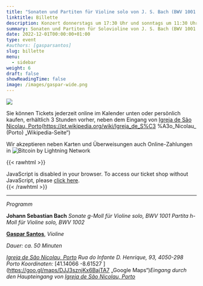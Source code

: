 ```yaml
---
title: "Sonaten und Partiten für Violine solo von J. S. Bach (BWV 1001 - 1002)"
linktitle: Billette
description: Konzert donnerstags um 17:30 Uhr und sonntags um 11:30 Uhr in der Kirche São Nicolau, Porto, Portugal
summary: Sonaten und Partiten für Solovioline von J. S. Bach (BWV 1001 - 1002), Gaspar Santos, Violine, in der Kirche São Nicolau, Porto
date: 2022-12-01T00:00:00+01:00
type: event
#authors: [gasparsantos]
slug: billette
menu:
  - sidebar
weight: 6
draft: false
showReadingTime: false
image: /images/gaspar-wide.png
---
```

![](/images/viralagenda.png)

Sie können Tickets jederzeit online im Kalender unten oder persönlich kaufen, erhältlich 3 Stunden vorher, neben dem Eingang von [Igreja de São Nicolau, Porto](https://pt.wikipedia.org/wiki/Igreja_de_S%C3 %A3o_Nicolau_ (Porto) „Wikipedia-Seite“)

Wir akzeptieren neben Karten und Überweisungen auch Online-Zahlungen in ![Bitcoin by Lightning Network](/images/bitcoinsmall.png)

{{< rawhtml >}}
<link rel="stylesheet" type="text/css" href="https://pretix.eu/gfs/bach-2/widget/v1.css">
<script type="text/javascript" src="https://pretix.eu/widget/v1.de.js" async></script>

<pretix-widget event="https://pretix.eu/gfs/bach2022/"></pretix-widget>
<noscript>
   <div class="pretix-widget">
        <div class="pretix-widget-info-message">
            JavaScript is disabled in your browser. To access our ticket shop without JavaScript, please <a target="_blank" rel="noopener" href="https://pretix.eu/gfs/bach2022/">click here</a>.
        </div>
    </div>
</noscript>
{{< /rawhtml >}}

---

*Programm*

**Johann Sebastian Bach**
*Sonate g-Moll für Violine solo, BWV 1001*
*Partita h-Moll für Violine solo, BWV 1002*

**[Gaspar Santos](/de/)**, *Violine*

*Dauer: ca. 50 Minuten*

*[Igreja de São Nicolau, Porto](https://pt.wikipedia.org/wiki/Igreja_de_S%C3%A3o_Nicolau_(Porto))*
*Rua do Infante D. Henrique, 93, 4050-298 Porto*
*Koordinaten:* [41.14066 -8.61527
](https://goo.gl/maps/DJJ3sznjKx6BajTA7 „Google Maps“)*Eingang durch den Haupteingang von [Igreja de São Nicolau, Porto](https://www.mmipo.pt/)*

[Igreja de São Nicolau, Porto]: https://pt.wikipedia.org/wiki/Igreja_de_S%C3%A3o_Nicolau_(Porto)
